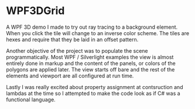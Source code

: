 WPF3DGrid
=========
A WPF 3D demo I made to try out ray tracing to a background element. When you click the tile will change to an inverse color scheme. The tiles are hexes and require that they be laid in an offset pattern.

Another objective of the project was to populate the scene programmatically. Most WPF / Silverlight examples the view is almost entirely done in markup and the content of the panels, or colors of the polygons are applied later. The view starts off bare and the rest of the elements and viewport are all configured at run time.

Lastly I was really excited about property assignment at contsruction and lambdas at the time so I attempted to make the code look as if C# was a functional language.
